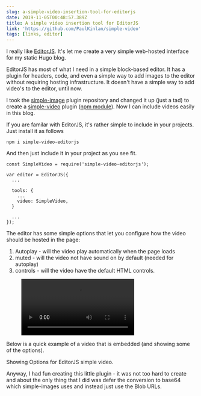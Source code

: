 ```yaml
---
slug: a-simple-video-insertion-tool-for-editorjs
date: 2019-11-05T00:48:57.389Z
title: A simple video insertion tool for EditorJS
link: 'https://github.com/PaulKinlan/simple-video'
tags: [links, editor]
---
```


I really like <a href="https://editorjs.io/">EditorJS</a>. It's let me create a very simple web-hosted interface for my static Hugo blog.

EditorJS has most of what I need in a simple block-based editor. It has a plugin for headers, code, and even a simple way to add images to the editor without requiring hosting infrastructure. It doesn't have a simple way to add video's to the editor, until now.

I took the <a href="https://github.com/editor-js/simple-image">simple-image</a>&nbsp;plugin&nbsp;repository and changed it up (just a tad) to create a <a href="https://github.com/PaulKinlan/simple-video">simple-video</a> plugin (<a href="https://www.npmjs.com/package/simple-video-editorjs">npm module</a>). Now I can include videos easily in this blog.

If you are familar with EditorJS, it's rather simple to include in your projects. Just install it as follows

```
npm i simple-video-editorjs
```

And then just include it in your project as you see fit.

```
const SimpleVideo = require('simple-video-editorjs');

var editor = EditorJS({
  ...
  
  tools: {
    ...
    video: SimpleVideo,
  }
  
  ...
});
```

The editor has some simple options that let you configure how the video should be hosted in the page:

1. Autoplay - will the video play automatically when the page loads
1. muted - will the video not have sound on by default (needed for autoplay)
1. controls - will the video have the default HTML controls.


<figure><video src="/videos/2019-11-06-a-simple-video-insertion-tool-for-editorjs-0.mp4" alt="EditorJS Recording"></video></figure>


Below is a quick example of a video that is embedded (and showing some of the options).

Showing Options for EditorJS simple video.

Anyway, I had fun creating this little plugin - it was not too hard to create and about the only thing that I did was defer the conversion to base64 which simple-images uses and instead just use the Blob URLs.

